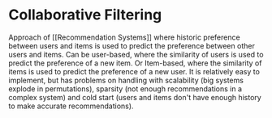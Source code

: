 # Collaborative Filtering
Approach of [[Recommendation Systems]] where historic preference between users and items is used to predict the preference between other users and items. 
Can be user-based, where the similarity of users is used to predict the preference of a new item. Or Item-based, where the similarity of items is used to predict the preference of a new user. 
It is relatively easy to implement, but has problems on handling with scalability (big systems explode in permutations), sparsity (not enough recommendations in a complex system) and cold start (users and items don't have enough history to make accurate recommendations). 